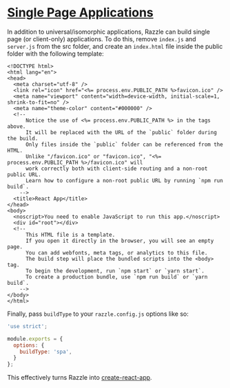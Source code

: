 # [Single Page Applications](https://github.com/jaredpalmer/razzle/blob/master/examples/basic-spa/)

In addition to universal/isomorphic applications, Razzle can build single page (or client-only) applications. To do this, remove `index.js` and `server.js` from the src folder, and create an `index.html` file inside the public folder with the following template:

```
<!DOCTYPE html>
<html lang="en">
<head>
  <meta charset="utf-8" />
  <link rel="icon" href="<%= process.env.PUBLIC_PATH %>favicon.ico" />
  <meta name="viewport" content="width=device-width, initial-scale=1, shrink-to-fit=no" />
  <meta name="theme-color" content="#000000" />
  <!--
      Notice the use of <%= process.env.PUBLIC_PATH %> in the tags above.
      It will be replaced with the URL of the `public` folder during the build.
      Only files inside the `public` folder can be referenced from the HTML.
      Unlike "/favicon.ico" or "favicon.ico", "<%= process.env.PUBLIC_PATH %>/favicon.ico" will
      work correctly both with client-side routing and a non-root public URL.
      Learn how to configure a non-root public URL by running `npm run build`.
    -->
  <title>React App</title>
</head>
<body>
  <noscript>You need to enable JavaScript to run this app.</noscript>
  <div id="root"></div>
  <!--
      This HTML file is a template.
      If you open it directly in the browser, you will see an empty page.
      You can add webfonts, meta tags, or analytics to this file.
      The build step will place the bundled scripts into the <body> tag.
      To begin the development, run `npm start` or `yarn start`.
      To create a production bundle, use `npm run build` or `yarn build`.
    -->
</body>
</html>
```

Finally, pass `buildType` to your `razzle.config.js` options like so:

```js
'use strict';

module.exports = {
  options: {
    buildType: 'spa',
  }
};
```

This effectively turns Razzle into [create-react-app](https://create-react-app.dev).
